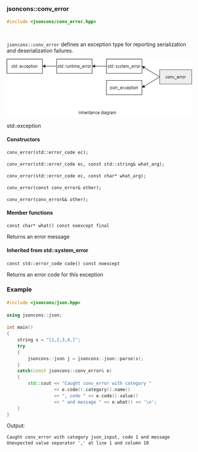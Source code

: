 ### jsoncons::conv_error

```cpp
#include <jsoncons/conv_error.hpp>
```

<br>

`jsoncons::conv_error` defines an exception type for reporting serialization and deserialization failures.

![conv_error](./diagrams/conv_error.png)

std::exception

#### Constructors

    conv_error(std::error_code ec);

    conv_error(std::error_code ec, const std::string& what_arg);

    conv_error(std::error_code ec, const char* what_arg);

    conv_error(const conv_error& other);

    conv_error(conv_error&& other);

#### Member functions

    const char* what() const noexcept final
Returns an error message

#### Inherited from std::system_error

    const std::error_code code() const noexcept
Returns an error code for this exception

### Example

```cpp
#include <jsoncons/json.hpp>

using jsoncons::json;

int main()
{
    string s = "[1,2,3,4,]";
    try 
    {
        jsoncons::json j = jsoncons::json::parse(s);
    } 
    catch(const jsoncons::conv_error& e) 
    {
        std::cout << "Caught conv_error with category " 
                  << e.code().category().name() 
                  << ", code " << e.code().value() 
                  << " and message " << e.what() << '\n';
    }
}
```

Output:
```
Caught conv_error with category json_input, code 1 and message Unexpected value separator ',' at line 1 and column 10
```
